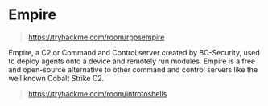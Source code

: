 # Empire
> https://tryhackme.com/room/rppsempire

Empire, a C2 or Command and Control server created by BC-Security, used to deploy agents onto a device and remotely run modules. Empire is a free and open-source alternative to other command and control servers like the well known Cobalt Strike C2. 
> https://tryhackme.com/room/introtoshells